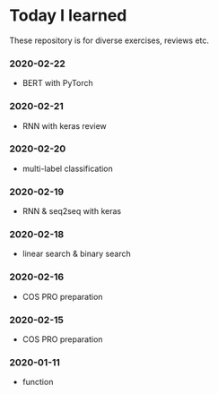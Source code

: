 # Today I learned
These repository is for diverse exercises, reviews etc.

### 2020-02-22
- BERT with PyTorch

### 2020-02-21
- RNN with keras review

### 2020-02-20
- multi-label classification

### 2020-02-19
- RNN & seq2seq with keras

### 2020-02-18
- linear search & binary search

### 2020-02-16
- COS PRO preparation

### 2020-02-15
- COS PRO preparation

### 2020-01-11
- function

